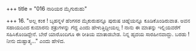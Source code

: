 +++
title = "016 ನಾರಿಯರ ಮೈಗುರುಹು"

+++
16. "ಅಲ್ಲ ಕಂಕ ! ಬೃಹನ್ನಳೆ ಹೆಂಗಸರ ಮೈಕುರುಹನ್ನೂ ಪುರುಷ ಚಿಹ್ನೆಯನ್ನೂ ಕೂಡಿಕೊಂಡಿರುವಾತ. ಅವನ ಸಹಾಯದಿಂದ ಕುಮಾರನು ಶತ್ರುಗಳನ್ನು ಗೆದ್ದ ಎಂದು ಹೇಳುತ್ತಿದ್ದೀಯಲ್ಲ ! ನಾನು ಈ ಮಾತನ್ನು ಇಲ್ಲಿಯವರೆಗೆ ಸಹಿಸಿಕೊಂಡಿದ್ದೇನೆ. ಬೇರೆ ಯಾರೊಂದಿಗೂ ಈ ರೀತಿಯ ಮಾತಾಡಬೇಡ. ನಿನ್ನ ಹೃದಯ ಸಾರಹೀನವಾದ್ದು. ಬರಡು ! ನೀನು ದುಷ್ಟಾತ್ಮ..." ಎಂದು ಹೇಳಿದ.